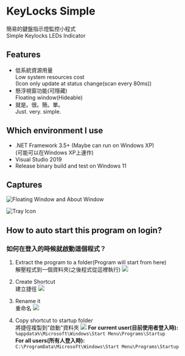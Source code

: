 # KeyLocks Simple

簡易的鍵盤指示燈監控小程式  
Simple Keylocks LEDs Indicator  

## Features

* 低系統資源用量  
  Low system resources cost  
  (Icon only update at status change(scan every 80ms))
* 懸浮視窗功能(可隱藏)  
  Floating window(Hideable)
* 就是。很。簡。單。  
  Just. very. simple.
  
## Which environment I use
* .NET Framework 3.5+ (Maybe can run on Windows XP)  
  (可能可以在Windows XP上運作)
* Visual Studio 2019
* Release binary build and test on Windows 11

## Captures

![Floating Window and About Window](https://i.imgur.com/nfWS09R.png)

![Tray Icon](https://i.imgur.com/H0ncZCx.png)

## How to auto start this program on login?

### 如何在登入的時候就啟動這個程式？

1. Extract the program to a folder(Program will start from here)  
   解壓程式到一個資料夾(之後程式從這裡執行)
![](https://i.imgur.com/0WkVqCk.png)

2. Create Shortcut  
   建立捷徑
![](https://i.imgur.com/RSHexn1.png)

3. Rename it  
   重命名
![](https://i.imgur.com/P60fDng.png)
4. Copy shortcut to startup folder  
   將捷徑複製到"啟動"資料夾
![](https://i.imgur.com/s09Kx8k.png)
   **For current user(目前使用者登入時):**  
   `%appdata%\Microsoft\Windows\Start Menu\Programs\Startup`  
   **For all users(所有人登入時):**  
   `C:\ProgramData\Microsoft\Windows\Start Menu\Programs\Startup`

